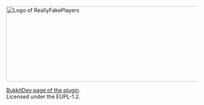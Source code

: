 <picture>
  <source media="(prefers-color-scheme: dark)" srcset="https://github.com/marlester-dev/ReallyFakePlayers/assets/77095872/0abc735e-6be7-4ea0-8c1a-95a82f559e2d">
  <source media="(prefers-color-scheme: light)" srcset="https://github.com/marlester-dev/ReallyFakePlayers/assets/77095872/28f555dc-70de-4803-857a-7a1b45791794">
  <img alt="Logo of ReallyFakePlayers" src="https://github.com/marlester-dev/ReallyFakePlayers/assets/77095872/35de0f21-b3f9-42f6-aac8-288c57fac2a5" width="700" height="200">
</picture>

[BukkitDev page of the plugin](https://dev.bukkit.org/projects/really-fake-players).  
Licensed under the EUPL-1.2.
